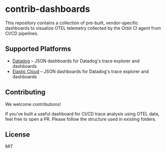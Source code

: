 # contrib-dashboards

This repository contains a collection of pre-built, vendor-specific dashboards to visualize
OTEL telemetry collected by the Orbit CI agent from CI/CD pipelines.

## Supported Platforms

- [Datadog](./datadog) – JSON dashboards for Datadog's trace explorer and dashboards
- [Elastic Cloud](./elastic) – JSON dashboards for Datadog's trace explorer and dashboards

## Contributing

We welcome contributions!  

If you’ve built a useful dashboard for CI/CD trace analysis using OTEL data, feel free to 
open a PR. Please follow the structure used in existing folders.

## License

MIT

